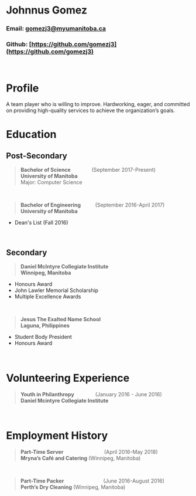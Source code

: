 # **Johnnus Gomez**
### Email: gomezj3@myumanitoba.ca
### Github: [https://github.com/gomezj3](https://github.com/gomezj3)

&nbsp;

# Profile
A team player who is willing to improve. Hardworking, eager, and committed on providing high-quality services to achieve the organization’s goals.
&nbsp;
# Education
## Post-Secondary
> __Bachelor of Science__ &emsp; &emsp; &emsp; (September 2017-Present)                                      
__University of Manitoba__                              
Major: Computer Science

&nbsp;

> __Bachelor of Engineering__ &emsp; &emsp; (September 2016-April 2017)                                  
__University of Manitoba__
* Dean's List (Fall 2016)


&nbsp;

## Secondary
> __Daniel McIntyre Collegiate Institute__       
  __Winnipeg, Manitoba__
* Honours Award
* John Lawler Memorial Scholarship
* Multiple Excellence Awards


&nbsp;
>__Jesus The Exalted Name School__                   
__Laguna, Philippines__
* Student Body President
* Honours Award
  
&nbsp;
# Volunteering Experience
> __Youth in Philanthropy__ &emsp; &emsp; &emsp;       (January 2016 - June 2016)                            
__Daniel Mcintyre Collegiate Institute__




&nbsp;

# Employment  History

> __Part-Time Server__ 	&emsp; &emsp; &emsp; &emsp; &emsp; &emsp;	   (April 2016-May 2018)    
__Mryna’s Café and Catering__ (Winnipeg, Manitoba)


&nbsp;

> __Part-Time Packer__ 		&emsp; &emsp; &emsp;&emsp; &emsp; &emsp;	(June 2016-August 2016)              
__Perth’s Dry Cleaning__ (Winnipeg, Manitoba)
 

